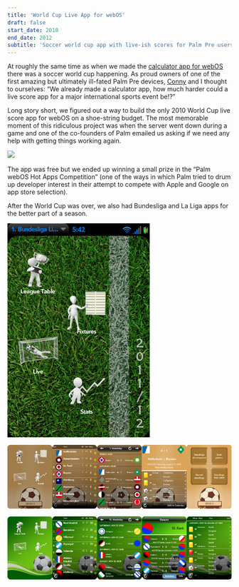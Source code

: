 ```yaml
---
title: 'World Cup Live App for webOS'
draft: false
start_date: 2010
end_date: 2012
subtitle: 'Soccer world cup app with live-ish scores for Palm Pre users'
---
```



At roughly the same time as when we made the [calculator app for webOS](../calculatorswebos) there was a soccer world cup happening.
As proud owners of one of the first amazing but ultimately ill-fated Palm Pre devices, [Conny](https://www.corneliascheitz.com) and I thought to ourselves:
“We already made a calculator app, how much harder could a live score app for a major international sports event be!?”

Long story short, we figured out a way to build the only 2010 World Cup live score app for webOS on a shoe-string budget.
The most memorable moment of this ridiculous project was when the server went down during a game and one of the co-founders of Palm emailed us asking if we need any help with getting things working again.

![](images/screenshot-5x-worldcup.png.png)

The app was free but we ended up winning a small prize in the “Palm webOS Hot Apps Competition”
(one of the ways in which Palm tried to drum up developer interest in their attempt to compete with Apple and Google on app store selection).

After the World Cup was over, we also had Bundesliga and La Liga apps for the better part of a season.


![Loading screen of Bundesliga webos app](images/screenshot-1x-bundesliga.png)

![Set of screenshots of Bundesliga webos app](images/screenshot-5x-bundesliga.png)

![Set of screenshots of La Liga webos app](images/screenshot-5x-laliga.png)
